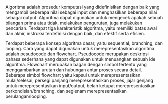 Algoritma adalah prosedur komputasi yang didefinisikan dengan baik yang mengambil beberapa nilai sebagai input dan menghasilkan beberapa nilai sebagai output. Algoritma dapat digunakan untuk mengecek apakah sebuah bilangan prima atau tidak, melakukan pengurutan, juga melakukan pencarian. Terdapat tiga karakteristik algoritma, yaitu memiliki batas awal dan akhir, instruksi terdefinisi dengan baik, dan efektif serta efisien.

Terdapat beberapa konsep algoritma dasar, yaitu sequential, branching, dan looping. Cara yang dapat digunakan untuk merepresentasikan algoritma adalah pesudocode dan flowchart. Pseudocode merupakan deskripsi bahasa sederhana yang dapat digunakan untuk menuangkan sebuah ide algoritma. Flowchart merupakan bagan dengan simbol tertentu yang menggambarkan urutan dan hubungan antar proses secara detail. Beberapa simbol flowchart yaitu kapsul untuk merepresentasikan mulai/selesai, persegi panjang merepresentasikan proses, jajar genjang untuk merepresentasikan input/output, belah ketupat merepresentasikan perkondisian/branching, dan segienam merepresentasikan perulangan/looping.